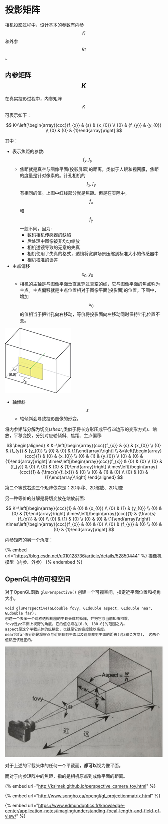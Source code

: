 # 投影矩阵

相机投影过程中，设计基本的参数有内参$$K$$ 和外参$$Rt$$ 。

## 内参矩阵$$K$$&#x20;

在真实投影过程中，内参矩阵 $$K$$ 可表示如下：

$$
K=\left[\begin{array}{ccc}{f_{x}} & {s} & {x_{0}} \\ {0} & {f_{y}} & {y_{0}} \\ {0} & {0} & {1}\end{array}\right]
$$

其中：

* 表示焦距的参数: $$f_x,f_y$$&#x20;
  * 焦距就是真空与图像平面(投影屏幕)的距离，类似于人眼和视网膜，焦距的度量是针对像素的。针孔相机的 $$f_x,f_y$$ 有相同的值。上图中红线部分就是焦距。但是在实际中， $$f_x$$ 和 $$f_y$$ 一般不同，因为:
    * 数码相机传感器的缺陷
    * 后处理中图像被非均匀缩放&#x20;
    * 相机透镜导致的无意的失真&#x20;
    * 相机使用了失真的格式，透镜将宽屏场景压缩到标准大小的传感器中&#x20;
    * 相机校准的误差&#x20;
* 主点偏移 $$x_0,y_0$$&#x20;
  * 相机的主轴是与图像平面垂直且穿过真空的线，它与图像平面的焦点称为主点。主点偏移就是主点位置相对于图像平面(投影面)的位置。下图中，增加 $$x_0$$ 的值相当于把针孔向右移动，等价将投影面向左移动同时保持针孔位置不变。

![相机主点](<../.gitbook/assets/image (1).png>)

* &#x20;轴倾斜 $$s$$&#x20;
  * 轴倾斜会导致投影图像的形变。

将内参矩阵分解为切变(_shear_,类似于将长方形压成平行四边形的变形方式)、缩放，平移变换，分别对应轴倾斜、焦距、主点偏移:

$$
\begin{aligned} K &=\left[\begin{array}{ccc}{f_{x}} & {s} & {x_{0}} \\ {0} & {f_{y}} & {y_{0}} \\ {0} & {0} & {1}\end{array}\right] \\ &=\left[\begin{array}{ccc}{1} & {0} & {x_{0}} \\ {0} & {1} & {y_{0}} \\ {0} & {0} & {1}\end{array}\right] \times\left[\begin{array}{ccc}{f_{x}} & {0} & {0} \\ {0} & {f_{y}} & {0} \\ {0} & {0} & {1}\end{array}\right] \times\left[\begin{array}{ccc}{1} & {\frac{s}{f_{x}}} & {0} \\ {0} & {1} & {0} \\ {0} & {0} & {1}\end{array}\right] \end{aligned}
$$

第二个等式右边三个矩阵依次是：2D平移、2D缩放、2D切变

另一种等价的分解是将切变放在缩放前面:

$$
K=\left[\begin{array}{ccc}{1} & {0} & {x_{0}} \\ {0} & {1} & {y_{0}} \\ {0} & {0} & {1}\end{array}\right] \times\left[\begin{array}{ccc}{1} & {\frac{s}{f_{x}}} & {0} \\ {0} & {1} & {0} \\ {0} & {0} & {1}\end{array}\right] \times\left[\begin{array}{ccc}{f_{x}} & {0} & {0} \\ {0} & {f_{y}} & {0} \\ {0} & {0} & {1}\end{array}\right]
$$

内参矩阵的另一个角度：

{% embed url="https://blog.csdn.net/u010128736/article/details/52850444" %}
摄像机模型（内参、外参）
{% endembed %}

## OpenGL中的可视空间

对于OpenGL函数 `gluPerspective()` 创建一个可视空间，指定近平面位置和视角大小。

```
void gluPerspective(GLdouble fovy, GLdouble aspect, GLdouble near, GLdouble far);
创建一个表示一个对称透视视图的平截头体的矩阵，并把它与当前矩阵相乘。
fovy是yz平面上视野的角度，它的值必须在[0.0, 180.0]的范围之内。
aspect是这个平截头体的纵横比，也就是它的宽度除以高度。
near和far值分别是观察点与近侧裁剪平面以及远侧裁剪平面的距离(沿z轴负方向)， 这两个值都应该是正的。
```

![由glPerspective()指定的透视可视空间](<../.gitbook/assets/image (3).png>)

对于上述的平截头体的任何一个平截面，**都可以**视为像平面。

而对于内参矩阵中的焦距，指的是相机原点到成像平面的距离。















{% embed url="http://ksimek.github.io/perspective_camera_toy.html" %}

{% embed url="http://www.songho.ca/opengl/gl_projectionmatrix.html" %}

{% embed url="https://www.edmundoptics.fr/knowledge-center/application-notes/imaging/understanding-focal-length-and-field-of-view/" %}

